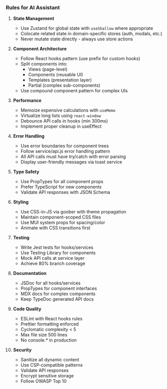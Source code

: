 ### Rules for AI Assistant

1. **State Management**
   - Use Zustand for global state with `useShallow` where appropriate
   - Colocate related state in domain-specific stores (auth, modals, etc.)
   - Never mutate state directly - always use store actions

2. **Component Architecture**
   - Follow React hooks pattern (use prefix for custom hooks)
   - Split components into: 
     - Views (page-level)
     - Components (reusable UI)
     - Templates (presentation layer)
     - Partial (complex sub-components)
   - Use compound component pattern for complex UIs

3. **Performance**
   - Memoize expensive calculations with `useMemo`
   - Virtualize long lists using `react-window`
   - Debounce API calls in hooks (min 300ms)
   - Implement proper cleanup in useEffect

4. **Error Handling**
   - Use error boundaries for component trees
   - Follow service/api.js error handling pattern
   - All API calls must have try/catch with error parsing
   - Display user-friendly messages via toast service

5. **Type Safety**
   - Use PropTypes for all component props
   - Prefer TypeScript for new components
   - Validate API responses with JSON Schema

6. **Styling**
   - Use CSS-in-JS via goober with theme propagation
   - Maintain component-scoped CSS files
   - Use MUI system props for spacing/color
   - Animate with CSS transitions first

7. **Testing**
   - Write Jest tests for hooks/services
   - Use Testing Library for components
   - Mock API calls at service layer
   - Achieve 80% branch coverage

8. **Documentation**
   - JSDoc for all hooks/services
   - PropTypes for component interfaces
   - MDX docs for complex components
   - Keep TypeDoc generated API docs

9. **Code Quality**
   - ESLint with React hooks rules
   - Prettier formatting enforced
   - Cyclomatic complexity < 5
   - Max file size 500 lines
   - No console.* in production

10. **Security**
    - Sanitize all dynamic content
    - Use CSP-compatible patterns
    - Validate API responses
    - Encrypt sensitive storage
    - Follow OWASP Top 10